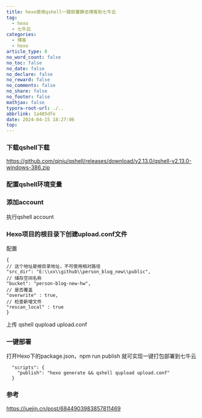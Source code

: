 ```yaml
---
title: hexo使用qshell一键部署静态博客到七牛云
tag:
  - hexo
  - 七牛云
categories:
  - 博客
  - hexo
article_type: 0
no_word_count: false
no_toc: false
no_date: false
no_declare: false
no_reward: false
no_comments: false
no_share: false
no_footer: false
mathjax: false
typora-root-url: ./..
abbrlink: 1a485dfe
date: 2024-04-15 18:27:06
top:
---
```


### 下载qshell下载

https://github.com/qiniu/qshell/releases/download/v2.13.0/qshell-v2.13.0-windows-386.zip

### 配置qshell环境变量

### 添加account

执行qshell account <Your AccessKey> <Your SecretKey> <Your Name> 

### Hexo项目的根目录下创建upload.conf文件

配置

```
{
// 这个地址是根目录地址，不可使用相对路径
"src_dir": "E:\\xx\\github\\person_blog_new\\public",
// 储存空间名称
"bucket": "person-blog-new-hw",
// 是否覆盖
"overwrite" : true,
// 检查新增文件
"rescan_local" : true
}
```

上传 qshell qupload upload.conf

### 一键部署

打开Hexo下的package.json，npm run publish 就可实现一键打包部署到七牛云

```
  "scripts": {
	"publish": "hexo generate && qshell qupload upload.conf"
  }
```

### 参考

https://juejin.cn/post/6844903983857811469